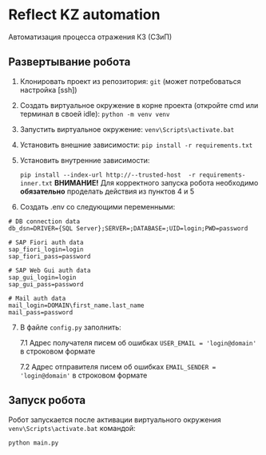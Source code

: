 # Reflect KZ automation

Автоматизация процесса отражения КЗ (СЗиП)

## Развертывание робота

1. Клонировать проект из репозитория: `git`
   (может потребоваться настройка [ssh])
2. Создать виртуальное окружение в корне проекта (откройте cmd или терминал в своей idle): `python -m venv venv`
3. Запустить виртуальное окружение: `venv\Scripts\activate.bat`
4. Установить внешние зависимости: `pip install -r requirements.txt`
5. Установить внутренние зависимости:
   
    `pip install --index-url http://--trusted-host  -r requirements-inner.txt`
    **ВНИМАНИЕ!** Для корректного запуска робота необходимо **обязательно** проделать действия из пунктов 4 и 5

6. Создать .env со следующими переменными:
```
# DB connection data
db_dsn=DRIVER={SQL Server};SERVER=;DATABASE=;UID=login;PWD=password

# SAP Fiori auth data
sap_fiori_login=login
sap_fiori_pass=password

# SAP Web Gui auth data
sap_gui_login=login
sap_gui_pass=password

# Mail auth data
mail_login=DOMAIN\first_name.last_name
mail_pass=password
```
7. В файле `config.py` заполнить:
   
    7.1 Адрес получателя писем об ошибках `USER_EMAIL = 'login@domain'` в строковом формате
    
    7.2 Адрес отправителя писем об ошибках `EMAIL_SENDER = 'login@domain'` в строковом формате

## Запуск робота

Робот запускается после активации виртуального окружения `venv\Scripts\activate.bat` командой:

```
python main.py
```
